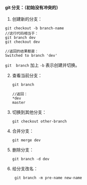 #### git 分支：（初始没有冲突的）

1. 创建新的分支：

```
git checkout -b branch-name
//这行代码相当于：
git branch dev
git checkout dev

//返回的结果都是：
Switched to branch 'dev'
```

` git  branch `  加上 ` -b ` 表示创建并切换。



2. 查看当前分支： 

   ```
   git branch 
   
   //返回：
   *dev 
   master
   ```

3. 切换到其他分支：

   ```
   git checkout other-branch
   ```

   

4. 合并分支：

   ```
   git merge dev
   ```

   

5. 删除分支：

   ```
   git branch -d dev
   ```

   

6. 给分支改名：

   ```
    git branch -m pre-name new-name 
   ```





